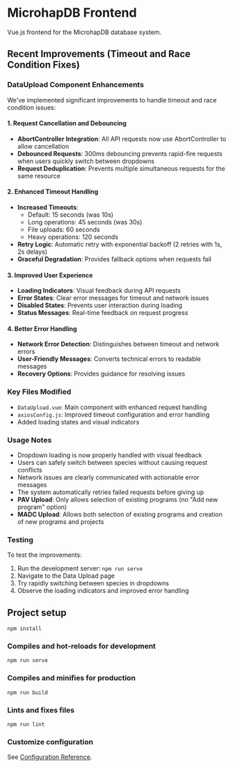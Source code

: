 # MicrohapDB Frontend

Vue.js frontend for the MicrohapDB database system.

## Recent Improvements (Timeout and Race Condition Fixes)

### DataUpload Component Enhancements

We've implemented significant improvements to handle timeout and race condition issues:

#### 1. Request Cancellation and Debouncing
- **AbortController Integration**: All API requests now use AbortController to allow cancellation
- **Debounced Requests**: 300ms debouncing prevents rapid-fire requests when users quickly switch between dropdowns
- **Request Deduplication**: Prevents multiple simultaneous requests for the same resource

#### 2. Enhanced Timeout Handling
- **Increased Timeouts**: 
  - Default: 15 seconds (was 10s)
  - Long operations: 45 seconds (was 30s)
  - File uploads: 60 seconds
  - Heavy operations: 120 seconds
- **Retry Logic**: Automatic retry with exponential backoff (2 retries with 1s, 2s delays)
- **Graceful Degradation**: Provides fallback options when requests fail

#### 3. Improved User Experience
- **Loading Indicators**: Visual feedback during API requests
- **Error States**: Clear error messages for timeout and network issues
- **Disabled States**: Prevents user interaction during loading
- **Status Messages**: Real-time feedback on request progress

#### 4. Better Error Handling
- **Network Error Detection**: Distinguishes between timeout and network errors
- **User-Friendly Messages**: Converts technical errors to readable messages
- **Recovery Options**: Provides guidance for resolving issues

### Key Files Modified
- `DataUpload.vue`: Main component with enhanced request handling
- `axiosConfig.js`: Improved timeout configuration and error handling
- Added loading states and visual indicators

### Usage Notes
- Dropdown loading is now properly handled with visual feedback
- Users can safely switch between species without causing request conflicts
- Network issues are clearly communicated with actionable error messages
- The system automatically retries failed requests before giving up
- **PAV Upload**: Only allows selection of existing programs (no "Add new program" option)
- **MADC Upload**: Allows both selection of existing programs and creation of new programs and projects

### Testing
To test the improvements:
1. Run the development server: `npm run serve`
2. Navigate to the Data Upload page
3. Try rapidly switching between species in dropdowns
4. Observe the loading indicators and improved error handling

## Project setup
```
npm install
```

### Compiles and hot-reloads for development
```
npm run serve
```

### Compiles and minifies for production
```
npm run build
```

### Lints and fixes files
```
npm run lint
```

### Customize configuration
See [Configuration Reference](https://cli.vuejs.org/config/).
